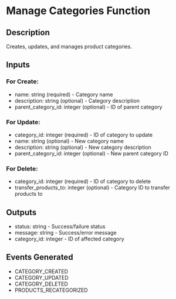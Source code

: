 # Manage Categories Function

## Description
Creates, updates, and manages product categories.

## Inputs
### For Create:
- name: string (required) - Category name
- description: string (optional) - Category description
- parent_category_id: integer (optional) - ID of parent category

### For Update:
- category_id: integer (required) - ID of category to update
- name: string (optional) - New category name
- description: string (optional) - New category description
- parent_category_id: integer (optional) - New parent category ID

### For Delete:
- category_id: integer (required) - ID of category to delete
- transfer_products_to: integer (optional) - Category ID to transfer products to

## Outputs
- status: string - Success/failure status
- message: string - Success/error message
- category_id: integer - ID of affected category

## Events Generated
- CATEGORY_CREATED
- CATEGORY_UPDATED
- CATEGORY_DELETED
- PRODUCTS_RECATEGORIZED